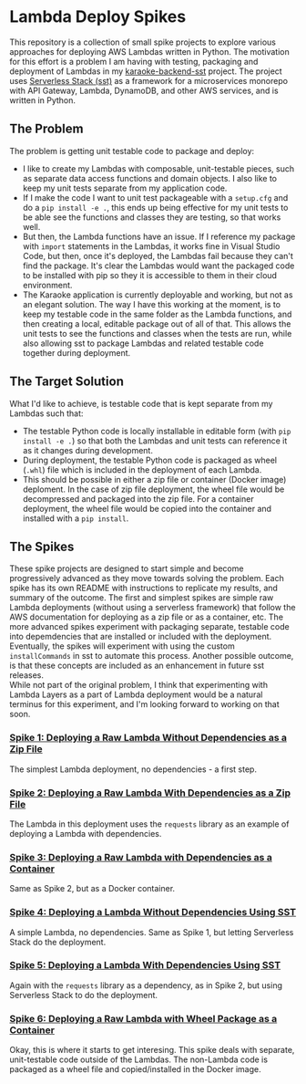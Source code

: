 # Lambda Deploy Spikes

This repository is a collection of small spike projects to explore various approaches for deploying AWS Lambdas written in Python. The motivation for this effort is a problem I am having with testing, packaging and deployment of Lambdas in my [karaoke-backend-sst](https://github.com/lukewyman/karaoke-backend-sst) project. The project uses [Serverless Stack (sst)](https://serverless-stack.com/) as a framework for a microservices monorepo with API Gateway, Lambda, DynamoDB, and other AWS services, and is written in Python. 


## The Problem

The problem is getting unit testable code to package and deploy:
- I like to create my Lambdas with composable, unit-testable pieces, such as separate data access functions and domain objects. I also like to keep my unit tests separate from my application code.
- If I make the code I want to unit test packageable with a `setup.cfg` and do a `pip install -e .`, this ends up being effective for my unit tests to be able see the functions and classes they are testing, so that works well.
- But then, the Lambda functions have an issue. If I reference my package with `import` statements in the Lambdas, it works fine in Visual Studio Code, but then, once it's deployed, the Lambdas fail because they can't find the package. It's clear the Lambdas would want the packaged code to be installed with pip so they it is accessible to them in their cloud environment.
- The Karaoke application is currently deployable and working, but not as an elegant solution. The way I have this working at the moment, is to keep my testable code in the same folder as the Lambda functions, and then creating a local, editable package out of all of that. This allows the unit tests to see the functions and classes when the tests are run, while also allowing sst to package Lambdas and related testable code together during deployment.


## The Target Solution

What I'd like to achieve, is testable code that is kept separate from my Lambdas such that:
- The testable Python code is locally installable in editable form (with `pip install -e .`) so that both the Lambdas and unit tests can reference it as it changes during development.
- During deployment, the testable Python code is packaged as wheel (`.whl`) file which is included in the deployment of each Lambda.
- This should be possible in either a zip file or container (Docker image) deploment. In the case of zip file deployment, the wheel file would be decompressed and packaged into the zip file. For a container deployment, the wheel file would be copied into the container and installed with a `pip install`.


## The Spikes

These spike projects are designed to start simple and become progressively advanced as they move towards solving the problem. Each spike has its own README with instructions to replicate my results, and summary of the outcome. The first and simplest spikes are simple raw Lambda deployments (without using a serverless framework) that follow the AWS documentation for deploying as a zip file or as a container, etc. The more advanced spikes experiment with packaging separate, testable code into depemdencies that are installed or included with the deployment. <br />
Eventually, the spikes will experiment with using the custom `installCommands` in sst to automate this process. Another possible outcome, is that these concepts are included as an enhancement in future sst releases. <br />
While not part of the original problem, I think that experimenting with Lambda Layers as a part of Lambda deployment would be a natural terminus for this experiment, and I'm looking forward to working on that soon.

### [Spike 1: Deploying a Raw Lambda Without Dependencies as a Zip File](raw-lambda-no-dep-zip/)
The simplest Lambda deployment, no dependencies - a first step.

### [Spike 2: Deploying a Raw Lambda With Dependencies as a Zip File](raw-lambda-with-dep-zip/)
The Lambda in this deployment uses the `requests` library as an example of deploying a Lambda with dependencies.

### [Spike 3: Deploying a Raw Lambda with Dependencies as a Container](raw-lambda-with-dep-image/)
Same as Spike 2, but as a Docker container.

### [Spike 4: Deploying a Lambda Without Dependencies Using SST](sst-lambda-no-dep/)
A simple Lambda, no dependencies. Same as Spike 1, but letting Serverless Stack do the deployment.

### [Spike 5: Deploying a Lambda With Dependencies Using SST](sst-lambda-with-dep)
Again with the `requests` library as a dependency, as in Spike 2, but using Serverless Stack to do the deployment.

### [Spike 6: Deploying a Raw Lambda with Wheel Package as a Container](raw-lambda-whl-package-image/)
Okay, this is where it starts to get interesing. This spike deals with separate, unit-testable code outside of the Lambdas. The non-Lambda code is packaged as a wheel file and copied/installed in the Docker image.

